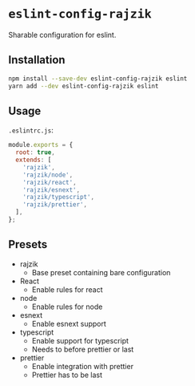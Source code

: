 # `eslint-config-rajzik`

Sharable configuration for eslint.

## Installation

```sh
npm install --save-dev eslint-config-rajzik eslint
yarn add --dev eslint-config-rajzik eslint
```

## Usage

`.eslintrc.js`:

```javascript
module.exports = {
  root: true,
  extends: [
    'rajzik',
    'rajzik/node',
    'rajzik/react',
    'rajzik/esnext',
    'rajzik/typescript',
    'rajzik/prettier',
  ],
};
```

## Presets

- rajzik
  - Base preset containing bare configuration
- React
  - Enable rules for react
- node
  - Enable rules for node
- esnext
  - Enable esnext support
- typescript
  - Enable support for typescript
  - Needs to before prettier or last
- prettier
  - Enable integration with prettier
  - Prettier has to be last
